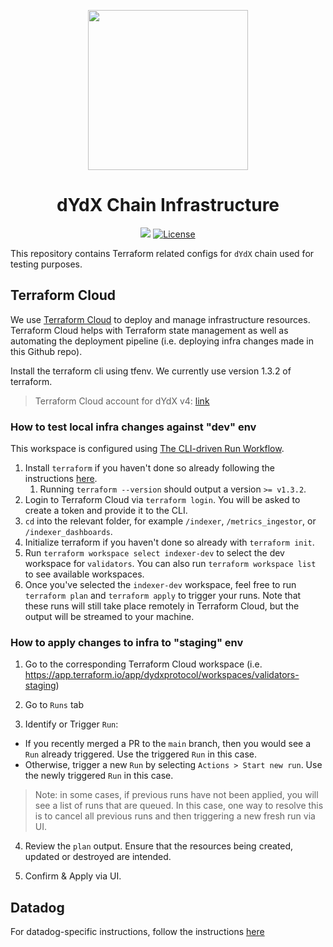<p align="center"><img src="https://dydx.exchange/icon.svg?" width="256" /></p>

<h1 align="center">dYdX Chain Infrastructure</h1>

<div align="center">
  <a href="https://github.com/dydxprotocol/v4-infrastructure/actions/workflows/linter.yml?query=branch%3Amain" style="text-decoration:none;">
    <img src="https://github.com/dydxprotocol/v4-infrastructure/actions/workflows/linter.yml/badge.svg?branch=main" />
  </a>
  <a href='https://github.com/dydxprotocol/v4-infrastructure/blob/main/LICENSE'>
    <img src='https://img.shields.io/badge/License-AGPL_v3-blue.svg' alt='License' />
  </a>
</div>

This repository contains Terraform related configs for `dYdX` chain used for testing purposes.

## Terraform Cloud

We use [Terraform Cloud](https://cloud.hashicorp.com/products/terraform) to deploy and manage infrastructure resources. Terraform Cloud helps with Terraform state management as well as automating the deployment pipeline (i.e. deploying infra changes made in this Github repo).

Install the terraform cli using tfenv. We currently use version 1.3.2 of terraform.

> Terraform Cloud account for dYdX v4: [link](https://app.terraform.io/app/dydxprotocol/workspaces)

### How to test local infra changes against "dev" env

This workspace is configured using [The CLI-driven Run Workflow](https://www.terraform.io/cloud-docs/run/cli).

1. Install `terraform` if you haven't done so already following the instructions [here](https://www.terraform.io/downloads).
    1. Running `terraform --version` should output a version `>= v1.3.2`.
1. Login to Terraform Cloud via `terraform login`. You will be asked to create a token and provide it to the CLI.
1. `cd` into the relevant folder, for example `/indexer`, `/metrics_ingestor`, or `/indexer_dashboards`.
1. Initialize terraform if you haven't done so already with `terraform init`.
1. Run `terraform workspace select indexer-dev` to select the dev workspace for `validators`. You can also run `terraform workspace list` to see available workspaces.
1. Once you've selected the `indexer-dev` workspace, feel free to run `terraform plan` and `terraform apply` to trigger your runs. Note that these runs will still take place remotely in Terraform Cloud, but the output will be streamed to your machine.

### How to apply changes to infra to "staging" env

1. Go to the corresponding Terraform Cloud workspace (i.e. https://app.terraform.io/app/dydxprotocol/workspaces/validators-staging)

2. Go to `Runs` tab

3. Identify or Trigger `Run`:

* If you recently merged a PR to the `main` branch, then you would see a `Run` already triggered. Use the triggered `Run` in this case.
* Otherwise, trigger a new `Run` by selecting `Actions > Start new run`. Use the newly triggered `Run` in this case.

> Note: in some cases, if previous runs have not been applied, you will see a list of runs that are queued. In this case, one way to resolve this is to cancel all previous runs and then triggering a new fresh run via UI.

4. Review the `plan` output. Ensure that the resources being created, updated or destroyed are intended.

5. Confirm & Apply via UI.

## Datadog
For datadog-specific instructions, follow the instructions [here](https://github.com/dydxprotocol/v4-infrastructure/tree/main/modules/datadog_agent/README.md)
